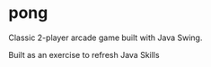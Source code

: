 # pong
Classic 2-player arcade game built with Java Swing.

Built as an exercise to refresh Java Skills

